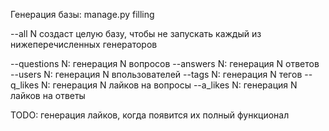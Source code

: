 Генерация базы:
manage.py filling

--all N создаст целую базу, чтобы не запускать каждый из нижеперечисленных генераторов

--questions N: генерация N вопросов
--answers N: генерация N ответов
--users N: генерация N впользователей
--tags N: генерация N тегов
--q_likes N: генерация N лайков на вопросы
--a_likes N: генерация N лайков на ответы

TODO: генерация лайков, когда появится их полный функционал
